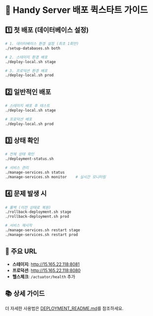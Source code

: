# 🚀 Handy Server 배포 퀵스타트 가이드

## 1️⃣ 첫 배포 (데이터베이스 설정)

```bash
# 1. 데이터베이스 환경 설정 (최초 1회만)
./setup-databases.sh both

# 2. 스테이지 환경 배포
./deploy-local.sh stage

# 3. 프로덕션 환경 배포  
./deploy-local.sh prod
```

## 2️⃣ 일반적인 배포

```bash
# 스테이지 배포 후 테스트
./deploy-local.sh stage

# 프로덕션 배포
./deploy-local.sh prod
```

## 3️⃣ 상태 확인

```bash
# 전체 상태 확인
./deployment-status.sh

# 서비스 관리
./manage-services.sh status
./manage-services.sh monitor    # 실시간 모니터링
```

## 4️⃣ 문제 발생 시

```bash
# 롤백 (이전 상태로 복원)
./rollback-deployment.sh stage
./rollback-deployment.sh prod

# 서비스 재시작
./manage-services.sh restart stage
./manage-services.sh restart prod
```

## 🔗 주요 URL

- **스테이지**: http://15.165.22.118:8081
- **프로덕션**: http://15.165.22.118:8080
- **헬스체크**: `/actuator/health` 추가

## 📚 상세 가이드

더 자세한 사용법은 [DEPLOYMENT_README.md](./DEPLOYMENT_README.md)를 참조하세요.
